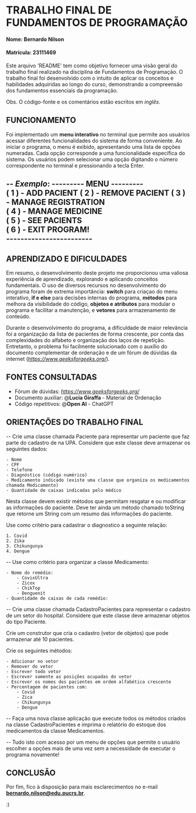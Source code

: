# TRABALHO FINAL DE FUNDAMENTOS DE PROGRAMAÇÃO

#### Nome: Bernardo Nilson 
#### Matrícula: 23111469

Este arquivo 'README' tem como objetivo fornecer uma visão geral do trabalho final realizado na disciplina de Fundamentos de Programação. O trabalho final foi desenvolvido com o intuito de aplicar os conceitos e habilidades adquiridas ao longo do curso, demonstrando a compreensão dos fundamentos essenciais da programação.

Obs. O código-fonte e os comentários estão escritos em *inglês*.

## FUNCIONAMENTO

Foi implementado um **menu interativo** no terminal que permite aos usuários acessar diferentes funcionalidades do sistema de forma conveniente. Ao iniciar o programa, o menu é exibido, apresentando uma lista de opções numeradas. Cada opção corresponde a uma funcionalidade específica do sistema. Os usuários podem selecionar uma opção digitando o número correspondente no terminal e pressionando a tecla Enter.

-- *Exemplo*:
     --------- MENU ---------       
     ( 1 ) - ADD PACIENT
     ( 2 ) - REMOVE PACIENT
     ( 3 ) - MANAGE REGISTRATION    
     ( 4 ) - MANAGE MEDICINE        
     ( 5 ) - SEE PACIENTS    
     ( 6 ) - EXIT PROGRAM!   
     ------------------------
--

## APRENDIZADO E DIFICULDADES

Em resumo, o desenvolvimento deste projeto me proporcionou uma valiosa experiência de aprendizado, explorando e aplicando conceitos fundamentais. O uso de diversos recursos no desenvolvimento do programa foram de extrema importância: **switch** para criaçao do menu interativo, **if e else** para decisões internas do programa, **métodos** para melhora da visibilidade do código, **objetos e atributos** para modular o programa e facilitar a manutenção, e **vetores** para armazenamento de conteúdo.

Durante o desenvolvimento do programa, a dificuldade de maior relevância foi a organização da lista de pacientes de forma crescente, por conta das complexidades do alfabeto e organização dos laços de repetição. Entretanto, o problema foi facilmente solucionado com o auxílio do documento complementar de ordenação e de um fórum de dúvidas da internet (*https://www.geeksforgeeks.org/*).

## FONTES CONSULTADAS

- Fórum de dúvidas: *https://www.geeksforgeeks.org/*
- Documento auxiliar: @**Lucia Giraffa** - Material de Ordenação
- Código repetitivos: @**Open AI** - ChatGPT

## ORIENTAÇÕES DO TRABALHO FINAL

--
Crie uma classe chamada Paciente para representar um paciente que faz parte do cadastro de
na UPA. Considere que este classe deve armazenar os seguintes dados:

    - Nome
    - CPF
    - Telefone
    - Diagnóstico (código numérico)
    - Medicamento indicado (existe uma classe que organiza os medicamentos chamada Medicamento)
    - Quantidade de caixas indicadas pelo médico

Nesta classe devem existir métodos que permitam resgatar e ou modificar as informações do
paciente. Deve ter ainda um método chamado toString que retorne um String com um resumo
das informações do paciente.

Use como critério para cadastrar o diagnostico a seguinte relação:

    1. Covid
    2. Zika
    3. Chikungunya
    4. Dengue

--
Use como critério para organizar a classe Medicamento:

    - Nome do remédio:
        - CovixUltra
        - Zicox
        - ChikTop
        - Denguenit
    - Quantidade de caixas de cada remédio:

--
Crie uma classe chamada CadastroPacientes para representar o cadastro de um setor do
hospital. Considere que este classe deve armazenar objetos do tipo Paciente.

Crie um construtor que cria o cadastro (vetor de objetos) que pode armazenar até 10
pacientes.

Crie os seguintes métodos:

    - Adicionar no vetor
    - Remover do vetor
    - Escrever todo vetor
    - Escrever somente as posições ocupadas do vetor
    - Escrever os nomes dos pacientes em ordem alfabética crescente
    - Percentagem de pacientes com:
        - Covid
        - Zica
        - Chikungunya
        - Dengue

--
Faça uma nova classe aplicação que execute todos os métodos criados na classe
CadastroPacientes e imprima o relatório do estoque dos medicamentos da classe
Medicamentos.

--
Tudo isto com acesso por um menu de opções que permite o usuário escolher a opções mais
de uma vez sem a necessidade de executar o programa novamente!

## CONCLUSÃO

Por fim, fico à disposição para mais esclarecimentos no e-mail **bernardo.nilson@edu.pucrs.br**.

:)